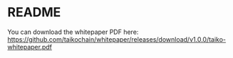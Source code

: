 # README

You can download the whitepaper PDF here: https://github.com/taikochain/whitepaper/releases/download/v1.0.0/taiko-whitepaper.pdf


